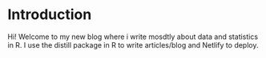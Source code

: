 # Introduction
Hi! Welcome to my new blog where i write mosdtly about data and statistics in R. I use the distill package in R to write articles/blog and Netlify to deploy.
